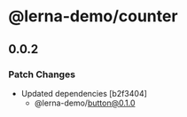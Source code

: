 # @lerna-demo/counter

## 0.0.2

### Patch Changes

- Updated dependencies [b2f3404]
  - @lerna-demo/button@0.1.0
